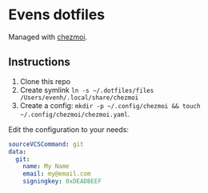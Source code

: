 # Evens dotfiles

Managed with [chezmoi](https://github.com/twpayne/chezmoi).

## Instructions

1. Clone this repo
2. Create symlink `ln -s ~/.dotfiles/files /Users/evenh/.local/share/chezmoi`
3. Create a config: `mkdir -p ~/.config/chezmoi && touch ~/.config/chezmoi/chezmoi.yaml`.


Edit the configuration to your needs:
```yaml
sourceVCSCommand: git
data:
  git:
    name: My Name
    email: my@email.com
    signingkey: 0xDEADBEEF
```